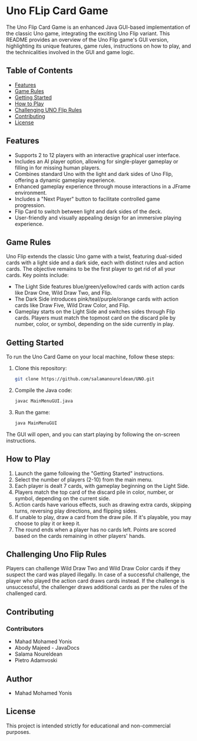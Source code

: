 # Uno FLip Card Game

The Uno Flip Card Game is an enhanced Java GUI-based implementation of the classic Uno game, integrating the exciting Uno Flip variant. This README provides an overview of the Uno Flip game's GUI version, highlighting its unique features, game rules, instructions on how to play, and the technicalities involved in the GUI and game logic.

## Table of Contents
- [Features](#features)
- [Game Rules](#game-rules)
- [Getting Started](#getting-started)
- [How to Play](#how-to-play)
- [Challenging UNO Flip Rules](#challenging-uno-flip-rules)
- [Contributing](#contributing)
- [License](#license)

## Features

- Supports 2 to 12 players with an interactive graphical user interface.
- Includes an AI player option, allowing for single-player gameplay or filling in for missing human players.
- Combines standard Uno with the light and dark sides of Uno Flip, offering a dynamic gameplay experience.
- Enhanced gameplay experience through mouse interactions in a JFrame environment.
- Includes a "Next Player" button to facilitate controlled game progression.
- Flip Card to switch between light and dark sides of the deck.
- User-friendly and visually appealing design for an immersive playing experience.

## Game Rules

Uno Flip extends the classic Uno game with a twist, featuring dual-sided cards with a light side and a dark side, each with distinct rules and action cards. The objective remains to be the first player to get rid of all your cards. Key points include:

- The Light Side features blue/green/yellow/red cards with action cards like Draw One, Wild Draw Two, and Flip.
- The Dark Side introduces pink/teal/purple/orange cards with action cards like Draw Five, Wild Draw Color, and Flip.
- Gameplay starts on the Light Side and switches sides through Flip cards.
Players must match the topmost card on the discard pile by number, color, or symbol, depending on the side currently in play.

## Getting Started

To run the Uno Card Game on your local machine, follow these steps:

1. Clone this repository:

   ```bash
   git clone https://github.com/salamanoureldean/UNO.git
   ```

2. Compile the Java code:

   ```bash
   javac MainMenuGUI.java
   ```

3. Run the game:

   ```bash
   java MainMenuGUI
   ```

The GUI will open, and you can start playing by following the on-screen instructions.

## How to Play

1. Launch the game following the "Getting Started" instructions.
2. Select the number of players (2-10) from the main menu.
3. Each player is dealt 7 cards, with gameplay beginning on the Light Side.
4. Players match the top card of the discard pile in color, number, or symbol, depending on the current side.
5. Action cards have various effects, such as drawing extra cards, skipping turns, reversing play directions, and flipping sides.
6. If unable to play, draw a card from the draw pile. If it's playable, you may choose to play it or keep it.
7. The round ends when a player has no cards left. Points are scored based on the cards remaining in other players' hands.

## Challenging Uno Flip Rules
Players can challenge Wild Draw Two and Wild Draw Color cards if they suspect the card was played illegally.
In case of a successful challenge, the player who played the action card draws cards instead.
If the challenge is unsuccessful, the challenger draws additional cards as per the rules of the challenged card.

## Contributing

### Contributors
- Mahad Mohamed Yonis
- Abody Majeed - JavaDocs
- Salama Noureldean
- Pietro Adamvoski

## Author
- Mahad Mohamed Yonis

## License
This project is intended strictly for educational and non-commercial purposes.
